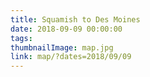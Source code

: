 ```yaml
---
title: Squamish to Des Moines
date: 2018-09-09 00:00:00
tags:
thumbnailImage: map.jpg
link: map/?dates=2018/09/09
---
```

<!-- excerpt -->
